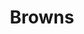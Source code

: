 ---
title: Browns
crosslinks:
- nfl
- NFL_Draft
- ReallyBigShow
- Texans
- CFB
- steelers
- WahoosTipi
- AskReddit
- clevelandcavs
- Madden
- announcements
- BoxingStreams
- nfl_draft
- CoalitionAgainstEvil
- wicked_edge
- Cleveland
- Colts
- AroundTheNFL
- falcons
---